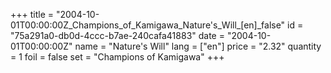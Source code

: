 +++
title = "2004-10-01T00:00:00Z_Champions_of_Kamigawa_Nature's_Will_[en]_false"
id = "75a291a0-db0d-4ccc-b7ae-240cafa41883"
date = "2004-10-01T00:00:00Z"
name = "Nature's Will"
lang = ["en"]
price = "2.32"
quantity = 1
foil = false
set = "Champions of Kamigawa"
+++
